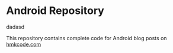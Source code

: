 Android Repository
==================
dadasd

This repository contains complete code for Android blog posts on [hmkcode.com](http://hmkcode.com)
